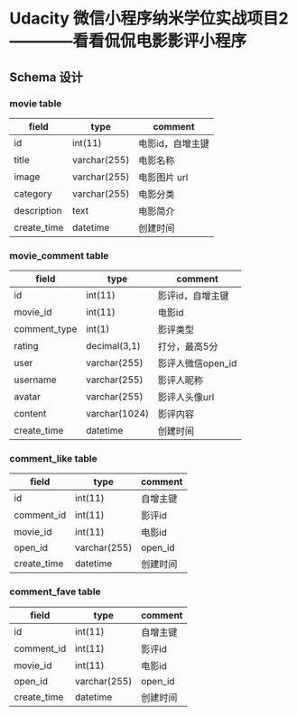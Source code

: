 # Udacity 微信小程序纳米学位实战项目2————看看侃侃电影影评小程序

## Schema 设计

### movie table

| field        | type  | comment             |
| ----------- | ----------- | ----------- |
| id          | int(11)      | 电影id，自增主键 |
| title       | varchar(255) | 电影名称          |
| image       | varchar(255) | 电影图片 url      |
| category    | varchar(255) | 电影分类         |
| description | text         | 电影简介        |
| create_time | datetime     | 创建时间     |




### movie_comment table

| field        | type  | comment             |
| ----------- | ----------- | ----------- |
| id           | int(11) | 影评id，自增主键  |
| movie_id     | int(11) | 电影id            |
| comment_type | int(1) | 影评类型 | 0:文字；1语音 |
| rating       | decimal(3,1) | 打分，最高5分     |
| user      | varchar(255) | 影评人微信open_id |
| username | varchar(255) | 影评人昵称      |
| avatar | varchar(255) | 影评人头像url   |
| content | varchar(1024) | 影评内容  |
| create_time | datetime | 创建时间  |

### comment_like table

| field        | type  | comment             |
| ----------- | ----------- | ----------- |
| id          | int(11)      | 自增主键          |
| comment_id  | int(11)      | 影评id            |
| movie_id    | int(11)      | 电影id            |
| open_id     | varchar(255) | open_id |
| create_time | datetime     | 创建时间          |



### comment_fave table

| field        | type  | comment             |
| ----------- | ----------- | ----------- |
| id          | int(11)      | 自增主键          |
| comment_id  | int(11)      | 影评id            |
| movie_id    | int(11)      | 电影id            |
| open_id     | varchar(255) | open_id |
| create_time | datetime     | 创建时间          |


